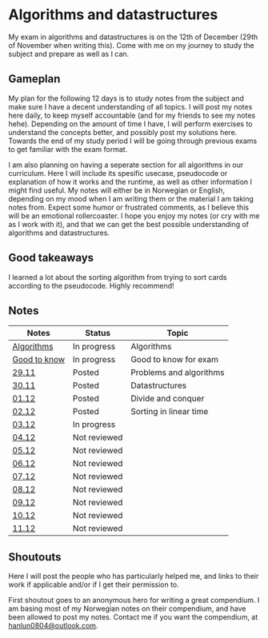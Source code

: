 # Algorithms and datastructures
My exam in algorithms and datastructures is on the 12th of December (29th of November when writing this). Come with me on my journey to study the subject and prepare as well as I can.

## Gameplan
My plan for the following 12 days is to study notes from the subject and make sure I have a decent understanding of all topics. I will post my notes here daily, to keep myself accountable (and for my friends to see my notes hehe). Depending on the amount of time I have, I will perform exercises to understand the concepts better, and possibly post my solutions here. Towards the end of my study period I will be going through previous exams to get familiar with the exam format.

I am also planning on having a seperate section for all algorithms in our curriculum. Here I will include its spesific usecase, pseudocode or explanation of how it works and the runtime, as well as other information I might find useful. My notes will either be in Norwegian or English, depending on my mood when I am writing them or the material I am taking notes from. Expect some humor or frustrated comments, as I believe this will be an emotional rollercoaster. I hope you enjoy my notes (or cry with me as I work with it), and that we can get the best possible understanding of algorithms and datastructures. 

## Good takeaways
I learned a lot about the sorting algorithm from trying to sort cards according to the pseudocode. Highly recommend!

## Notes
|Notes                                 |Status      |Topic                  |
|--------------------------------------|------------|-----------------------|
|[Algorithms](notes/algorithmsNotes.md)|In progress |Algorithms             |
|[Good to know](notes/gtkNotes.md)     |In progress |Good to know for exam  |    
|[29.11](notes/29notes.md)             |Posted      |Problems and algorithms|
|[30.11](notes/30notes.md)             |Posted      |Datastructures         |
|[01.12](notes/01notes.md)             |Posted      |Divide and conquer     |
|[02.12](notes/02notes.md)             |Posted      |Sorting in linear time |
|[03.12](notes/03notes.md)             |In progress |                       |
|[04.12](notes/04notes.md)             |Not reviewed|                       |
|[05.12](notes/05notes.md)             |Not reviewed|                       |
|[06.12](notes/06notes.md)             |Not reviewed|                       |
|[07.12](notes/07notes.md)             |Not reviewed|                       |
|[08.12](notes/08notes.md)             |Not reviewed|                       |
|[09.12](notes/09notes.md)             |Not reviewed|                       |
|[10.12](notes/10notes.md)             |Not reviewed|                       |
|[11.12](notes/11notes.md)             |Not reviewed|                       |

## Shoutouts
Here I will post the people who has particularly helped me, and links to their work if applicable and/or if I get their permission to.

First shoutout goes to an anonymous hero for writing a great compendium. I am basing most of my Norwegian notes on their compendium, and have been allowed to post my notes. Contact me if you want the compendium, at hanlun0804@outlook.com.
